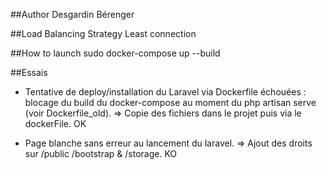 ##Author
Desgardin Bérenger

##Load Balancing Strategy
Least connection

##How to launch
sudo docker-compose up --build


##Essais
- Tentative de deploy/installation du Laravel via Dockerfile échouées : blocage du build du docker-compose au moment du php artisan serve (voir Dockerfile_old).
=> Copie des fichiers dans le projet puis via le dockerFile. OK

- Page blanche sans erreur au lancement du laravel.
=> Ajout des droits sur /public /bootstrap & /storage. KO
